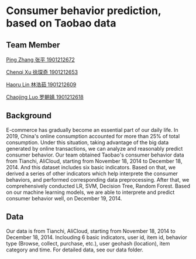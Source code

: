 # Consumer behavior prediction, based on Taobao data
## Team Member
[Ping Zhang 张平 1901212672](https://github.com/Parametric3) </p>
[Chenqi Xu 徐琛奇 1901212653](https://github.com/XuChenqi) </p>
[Haoru Lin 林浩茹 1901212609](https://github.com/HalinaLin) </p>
[Chaojing Luo 罗朝婧 1901212618](https://github.com/crystallake27) </p>
## Background
E-commerce has gradually become an essential part of our daily life. In 2019, China's online consumption accounted for more than 25% of total consumption. Under this situation, taking advantage of the big data generated by online transactions, we can analyze and reasonably predict consumer behavior.
Our team obtained Taobao's consumer behavior data from Tianchi, AliCloud, starting from November 18, 2014 to December 18, 2014. And this dataset includes six basic indicators. Based on that, we derived a series of other indicators which help interprete the consumer behaviors, and performed corresponding data preprocessing. After that, we comprehensively conducted LR, SVM, Decision Tree, Random Forest. Based on our machine learning models, we are able to interprete and predict consumer behavior well, on December 19, 2014.
## Data
Our data is from Tianchi, AliCloud, starting from November 18, 2014 to December 18, 2014. Inclouding 6 basic indicators, user id, item id, behavior type (Browse, collect, purchase, etc.), user geohash (location), item category and time.
For detailed data, see our data folder.
